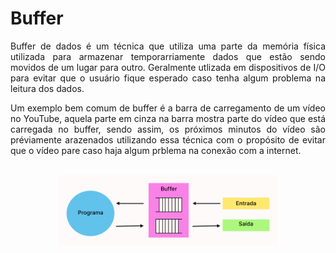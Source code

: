 <div align="justify"> 
  <h1>Buffer</h1>

Buffer de dados é um técnica que utiliza uma parte da memória física utilizada para armazenar temporarriamente dados que estão sendo movidos de um lugar para outro. Geralmente utlizada em dispositivos de I/O para evitar que o usuário fique esperado caso tenha algum problema na leitura dos dados.

Um exemplo bem comum de buffer é a barra de carregamento de um vídeo no YouTube, aquela parte em cinza na barra mostra parte do vídeo que está carregada no buffer, sendo assim, os próximos minutos do vídeo são préviamente arazenados utilizando essa técnica com o propósito de evitar que o vídeo pare caso haja algum prblema na conexão com a internet.

  <br>

  <div align="center">
    <img width="350" src="buffer.png">
  </div>

  <br>
  
#
